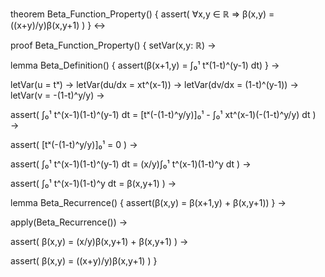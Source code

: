 theorem Beta_Function_Property() {
  assert(
    ∀x,y ∈ ℝ ⇒ β(x,y) = ((x+y)/y)β(x,y+1)
  )
} ↔

proof Beta_Function_Property() {
  setVar(x,y: ℝ) →
  
  lemma Beta_Definition() {
    assert(β(x+1,y) = ∫₀¹ tˣ(1-t)^(y-1) dt)
  } →
  
  letVar(u = tˣ) →
  letVar(du/dx = xt^(x-1)) →
  letVar(dv/dx = (1-t)^(y-1)) →
  letVar(v = -(1-t)^y/y) →
  
  assert(
    ∫₀¹ t^(x-1)(1-t)^(y-1) dt = 
    [tˣ(-(1-t)^y/y)]₀¹ - ∫₀¹ xt^(x-1)(-(1-t)^y/y) dt
  ) →
  
  assert(
    [tˣ(-(1-t)^y/y)]₀¹ = 0
  ) →
  
  assert(
    ∫₀¹ t^(x-1)(1-t)^(y-1) dt = (x/y)∫₀¹ t^(x-1)(1-t)^y dt
  ) →
  
  assert(
    ∫₀¹ t^(x-1)(1-t)^y dt = β(x,y+1)
  ) →
  
  lemma Beta_Recurrence() {
    assert(β(x,y) = β(x+1,y) + β(x,y+1))
  } →
  
  apply(Beta_Recurrence()) →
  
  assert(
    β(x,y) = (x/y)β(x,y+1) + β(x,y+1)
  ) →
  
  assert(
    β(x,y) = ((x+y)/y)β(x,y+1)
  )
}
